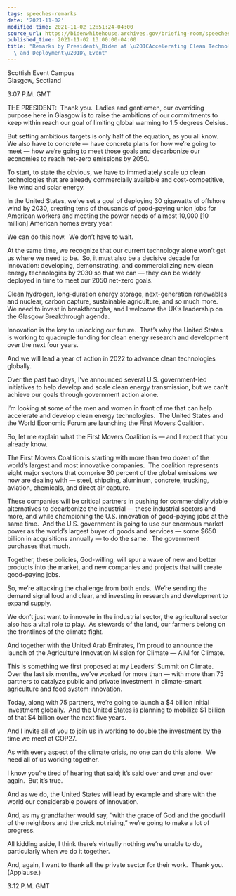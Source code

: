 ```yaml
---
tags: speeches-remarks
date: '2021-11-02'
modified_time: 2021-11-02 12:51:24-04:00
source_url: https://bidenwhitehouse.archives.gov/briefing-room/speeches-remarks/2021/11/02/remarks-by-president-biden-at-accelerating-clean-technology-innovation-and-deployment-event/
published_time: 2021-11-02 13:00:00-04:00
title: "Remarks by President\_Biden at \u201CAccelerating Clean Technology Innovation\
  \ and Deployment\u201D\_Event"
---
```

 
Scottish Event Campus  
Glasgow, Scotland

3:07 P.M. GMT  
  
THE PRESIDENT:  Thank you.  Ladies and gentlemen, our overriding purpose
here in Glasgow is to raise the ambitions of our commitments to keep
within reach our goal of limiting global warming to 1.5 degrees
Celsius.  
  
But setting ambitious targets is only half of the equation, as you all
know.  We also have to concrete — have concrete plans for how we’re
going to meet — how we’re going to meet those goals and decarbonize our
economies to reach net-zero emissions by 2050.  
  
To start, to state the obvious, we have to immediately scale up clean
technologies that are already commercially available and
cost-competitive, like wind and solar energy.  
  
In the United States, we’ve set a goal of deploying 30 gigawatts of
offshore wind by 2030, creating tens of thousands of good-paying union
jobs for American workers and meeting the power needs of almost
<s>10,000</s> \[10 million\] American homes every year.  
  
We can do this now.  We don’t have to wait.  
  
At the same time, we recognize that our current technology alone won’t
get us where we need to be.  So, it must also be a decisive decade for
innovation: developing, demonstrating, and commercializing new clean
energy technologies by 2030 so that we can — they can be widely deployed
in time to meet our 2050 net-zero goals.  
  
Clean hydrogen, long-duration energy storage, next-generation renewables
and nuclear, carbon capture, sustainable agriculture, and so much more. 
We need to invest in breakthroughs, and I welcome the UK’s leadership on
the Glasgow Breakthrough agenda.  
  
Innovation is the key to unlocking our future.  That’s why the United
States is working to quadruple funding for clean energy research and
development over the next four years.  
  
And we will lead a year of action in 2022 to advance clean technologies
globally.  
  
Over the past two days, I’ve announced several U.S. government-led
initiatives to help develop and scale clean energy transmission, but we
can’t achieve our goals through government action alone.  
  
I’m looking at some of the men and women in front of me that can help
accelerate and develop clean energy technologies.  The United States and
the World Economic Forum are launching the First Movers Coalition.   
  
So, let me explain what the First Movers Coalition is — and I expect
that you already know.   
  
The First Movers Coalition is starting with more than two dozen of the
world’s largest and most innovative companies.  The coalition represents
eight major sectors that comprise 30 percent of the global emissions we
now are dealing with — steel, shipping, aluminum, concrete, trucking,
aviation, chemicals, and direct air capture.  
  
These companies will be critical partners in pushing for commercially
viable alternatives to decarbonize the industrial — these industrial
sectors and more, and while championing the U.S. innovation of
good-paying jobs at the same time.  And the U.S. government is going to
use our enormous market power as the world’s largest buyer of goods and
services — some $650 billion in acquisitions annually — to do the same. 
The government purchases that much.  
  
Together, these policies, God-willing, will spur a wave of new and
better products into the market, and new companies and projects that
will create good-paying jobs.  
  
So, we’re attacking the challenge from both ends.  We’re sending the
demand signal loud and clear, and investing in research and development
to expand supply.  
  
We don’t just want to innovate in the industrial sector, the
agricultural sector also has a vital role to play.  As stewards of the
land, our farmers belong on the frontlines of the climate fight.  
  
And together with the United Arab Emirates, I’m proud to announce the
launch of the Agriculture Innovation Mission for Climate — AIM for
Climate.  
  
This is something we first proposed at my Leaders’ Summit on Climate. 
Over the last six months, we’ve worked for more than — with more than 75
partners to catalyze public and private investment in climate-smart
agriculture and food system innovation.  
  
Today, along with 75 partners, we’re going to launch a $4 billion
initial investment globally.  And the United States is planning to
mobilize $1 billion of that $4 billion over the next five years.   
  
And I invite all of you to join us in working to double the investment
by the time we meet at COP27.  
  
As with every aspect of the climate crisis, no one can do this alone. 
We need all of us working together.  
  
I know you’re tired of hearing that said; it’s said over and over and
over again.  But it’s true.  
  
And as we do, the United States will lead by example and share with the
world our considerable powers of innovation.  
  
And, as my grandfather would say, “with the grace of God and the
goodwill of the neighbors and the crick not rising,” we’re going to make
a lot of progress.  
  
All kidding aside, I think there’s virtually nothing we’re unable to do,
particularly when we do it together.  
  
And, again, I want to thank all the private sector for their work. 
Thank you.  (Applause.)  
  
3:12 P.M. GMT
